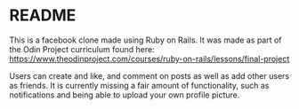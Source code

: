 # README

This is a facebook clone made using Ruby on Rails.
It was made as part of the Odin Project curriculum found here: https://www.theodinproject.com/courses/ruby-on-rails/lessons/final-project

Users can create and like, and comment on posts as well as add other users as friends.
It is currently missing a fair amount of functionality, such as notifications and being able to upload your own profile picture.
